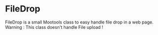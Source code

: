 FileDrop
========

FileDrop is a small Mootools class to easy handle file drop in a web page. Warning : This class doesn't handle File upload !